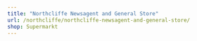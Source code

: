 ```yaml
---
title: "Northcliffe Newsagent and General Store"
url: /northcliffe/northcliffe-newsagent-and-general-store/
shop: Supermarkt
---
```

